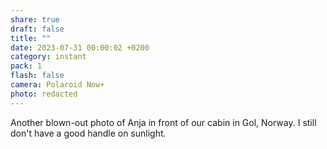 ```yaml
---
share: true
draft: false
title: ""
date: 2023-07-31 00:00:02 +0200
category: instant
pack: 1
flash: false
camera: Polaroid Now+
photo: redacted
---
```


Another blown-out photo of Anja in front of our cabin in Gol, Norway. I still don't have a good handle on sunlight.